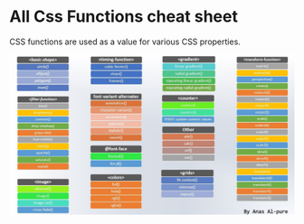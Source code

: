 # All Css Functions cheat sheet

CSS functions are used as a value for various CSS properties.  

![CSS Functions](All_CSS_Functions.jpg "All CSS Functions ")




